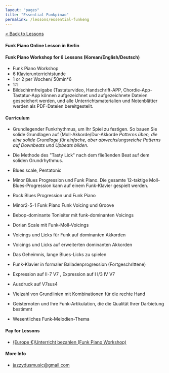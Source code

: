 ```yaml
---
layout: "pages"
title: "Essential Funkpinao"
permalink: /lessons/essential-funkeng
---
```

<a href="/lessons">< Back to Lessons</a>

#### Funk Piano Online Lesson in Berlin
#### Funk Piano Workshop for 6 Lessons (Korean/English/Deutsch)

- Funk Piano Workshop
- 6 Klavierunterrichtstunde
- 1 or 2  per Wochen/ 50min*6
- 1:1 
- Bildschirmfreigabe (Tastaturvideo, Handschrift-APP, Chordie-App-Tastatur-App können aufgezeichnet und aufgezeichnete Dateien gespeichert werden, und alle Unterrichtsmaterialien und Notenblätter werden als PDF-Dateien bereitgestellt.

#### Curriculum

- Grundlegender Funkrhythmus, um Ihr Spiel zu festigen. So bauen Sie solide Grundlagen auf (Moll-Akkorde/Dur-Akkorde
*Patterns üben, die eine solide Grundlage für einfache, aber abwechslungsreiche Patterns auf Downbeats und Upbeats bilden.*
- Die Methode des "Tasty Lick" nach dem fließenden Beat auf dem soliden Grundrhythmus.
- Blues scale, Pentatonic
- Minor Blues Progression und Funk Piano. Die gesamte 12-taktige Moll-Blues-Progression kann auf einem Funk-Klavier gespielt werden.
- Rock Blues Progression und Funk Piano

- Minor2-5-1 Funk Piano Funk Voicing und Groove 
- Bebop-dominante Tonleiter mit funk-dominanten Voicings
- Dorian Scale mit Funk-Moll-Voicings
- Voicings und Licks für Funk auf dominanten Akkorden

- Voicings und Licks auf erweiterten dominanten Akkorden
- Das Geheimnis, lange Blues-Licks zu spielen
- Funk-Klavier in formaler Balladenprogression (Fortgeschrittene)
- Expression auf II-7 V7 , Expression auf I I/3 IV V7
- Ausdruck auf V7sus4
- Vielzahl von Grundlinien mit Kombinationen für die rechte Hand
- Geisternoten und Ihre Funk-Artikulation, die die Qualität Ihrer Darbietung bestimmt
- Wesentliches Funk-Melodien-Thema
#### Pay for Lessons


- <a href="http://jazzydusmusic.gumroad.com/l/egqokm" target="_blank"> (Europe €)Unterricht bezahlen (Funk Piano Workshop)</a>
  
#### More Info
- jazzydusmusic@gmail.com 






